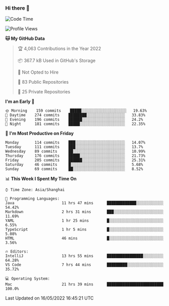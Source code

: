### Hi there 👋

<!--
**qbosen/qbosen** is a ✨ _special_ ✨ repository because its `README.md` (this file) appears on your GitHub profile.

Here are some ideas to get you started:

- 🔭 I’m currently working on ...
- 🌱 I’m currently learning ...
- 👯 I’m looking to collaborate on ...
- 🤔 I’m looking for help with ...
- 💬 Ask me about ...
- 📫 How to reach me: ...
- 😄 Pronouns: ...
- ⚡ Fun fact: ...
-->

<!--START_SECTION:waka-->
![Code Time](http://img.shields.io/badge/Code%20Time-0%20secs-blue)

![Profile Views](http://img.shields.io/badge/Profile%20Views-11-blue)

**🐱 My GitHub Data** 

> 🏆 4,063 Contributions in the Year 2022
 > 
> 📦 367.7 kB Used in GitHub's Storage 
 > 
> 🚫 Not Opted to Hire
 > 
> 📜 83 Public Repositories 
 > 
> 🔑 25 Private Repositories  
 > 
**I'm an Early 🐤** 

```text
🌞 Morning    159 commits    █████░░░░░░░░░░░░░░░░░░░░   19.63% 
🌆 Daytime    274 commits    ████████░░░░░░░░░░░░░░░░░   33.83% 
🌃 Evening    196 commits    ██████░░░░░░░░░░░░░░░░░░░   24.2% 
🌙 Night      181 commits    █████░░░░░░░░░░░░░░░░░░░░   22.35%

```
📅 **I'm Most Productive on Friday** 

```text
Monday       114 commits    ███░░░░░░░░░░░░░░░░░░░░░░   14.07% 
Tuesday      111 commits    ███░░░░░░░░░░░░░░░░░░░░░░   13.7% 
Wednesday    89 commits     ██░░░░░░░░░░░░░░░░░░░░░░░   10.99% 
Thursday     176 commits    █████░░░░░░░░░░░░░░░░░░░░   21.73% 
Friday       205 commits    ██████░░░░░░░░░░░░░░░░░░░   25.31% 
Saturday     46 commits     █░░░░░░░░░░░░░░░░░░░░░░░░   5.68% 
Sunday       69 commits     ██░░░░░░░░░░░░░░░░░░░░░░░   8.52%

```


📊 **This Week I Spent My Time On** 

```text
⌚︎ Time Zone: Asia/Shanghai

💬 Programming Languages: 
Java                     11 hrs 47 mins      █████████████░░░░░░░░░░░░   54.42% 
Markdown                 2 hrs 31 mins       ███░░░░░░░░░░░░░░░░░░░░░░   11.69% 
YAML                     1 hr 25 mins        █░░░░░░░░░░░░░░░░░░░░░░░░   6.55% 
TypeScript               1 hr 5 mins         █░░░░░░░░░░░░░░░░░░░░░░░░   5.08% 
HTML                     46 mins             █░░░░░░░░░░░░░░░░░░░░░░░░   3.56%

🔥 Editors: 
IntelliJ                 13 hrs 55 mins      ████████████████░░░░░░░░░   64.28% 
VS Code                  7 hrs 44 mins       █████████░░░░░░░░░░░░░░░░   35.72%

💻 Operating System: 
Mac                      21 hrs 39 mins      █████████████████████████   100.0%

```


 Last Updated on 16/05/2022 16:45:21 UTC
<!--END_SECTION:waka-->
